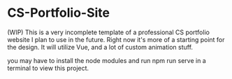# CS-Portfolio-Site
(WIP) This is a very incomplete template of a professional CS portfolio website I plan to use in the future. Right now it's more of a starting point for the design. It will utilize Vue, and a lot of custom animation stuff.


you may have to install the node modules and run npm run serve in a terminal to view this project.
